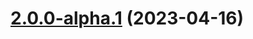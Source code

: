 # [2.0.0-alpha.1](https://github.com/gavinliu6/vuepress-theme-mix/compare/v1.4.1...v2.0.0-alpha.1) (2023-04-16)



